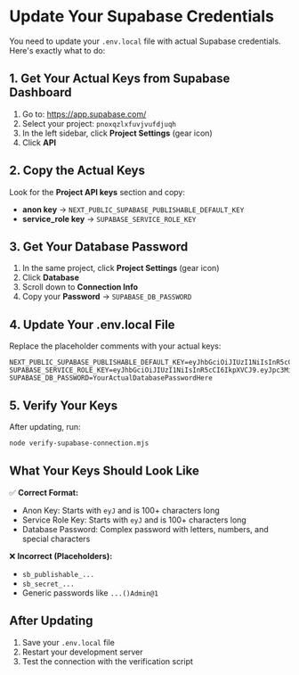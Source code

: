 # Update Your Supabase Credentials

You need to update your `.env.local` file with actual Supabase credentials. Here's exactly what to do:

## 1. Get Your Actual Keys from Supabase Dashboard

1. Go to: https://app.supabase.com/
2. Select your project: `pnoxqzlxfuvjvufdjuqh`
3. In the left sidebar, click **Project Settings** (gear icon)
4. Click **API**

## 2. Copy the Actual Keys

Look for the **Project API keys** section and copy:

- **anon key** → `NEXT_PUBLIC_SUPABASE_PUBLISHABLE_DEFAULT_KEY`
- **service_role key** → `SUPABASE_SERVICE_ROLE_KEY`

## 3. Get Your Database Password

1. In the same project, click **Project Settings** (gear icon)
2. Click **Database**
3. Scroll down to **Connection Info**
4. Copy your **Password** → `SUPABASE_DB_PASSWORD`

## 4. Update Your .env.local File

Replace the placeholder comments with your actual keys:

```env
NEXT_PUBLIC_SUPABASE_PUBLISHABLE_DEFAULT_KEY=eyJhbGciOiJIUzI1NiIsInR5cCI6IkpXVCJ9.eyJpc3MiOiJzdXBhYmFzZSIsInJlZiI6InBub3hxeXpseGZ1dmp1dmZkanVxaCIsInJvbGUiOiJhbm9uIiwiaWF0IjoxNzI2NTQ3MjM0LCJleHAiOjE3NTgxODMyMzR9.YourActualKeyHere
SUPABASE_SERVICE_ROLE_KEY=eyJhbGciOiJIUzI1NiIsInR5cCI6IkpXVCJ9.eyJpc3MiOiJzdXBhYmFzZSIsInJlZiI6InBub3hxeXpseGZ1dmp1dmZkanVxaCIsInJvbGUiOiJzZXJ2aWNlX3JvbGUiLCJpYXQiOjE3MjY1NDcyMzQsImV4cCI6MTc1ODE4MzIzNH0.YourActualKeyHere
SUPABASE_DB_PASSWORD=YourActualDatabasePasswordHere
```

## 5. Verify Your Keys

After updating, run:
```bash
node verify-supabase-connection.mjs
```

## What Your Keys Should Look Like

✅ **Correct Format:**
- Anon Key: Starts with `eyJ` and is 100+ characters long
- Service Role Key: Starts with `eyJ` and is 100+ characters long
- Database Password: Complex password with letters, numbers, and special characters

❌ **Incorrect (Placeholders):**
- `sb_publishable_...`
- `sb_secret_...`
- Generic passwords like `...()Admin@1`

## After Updating

1. Save your `.env.local` file
2. Restart your development server
3. Test the connection with the verification script